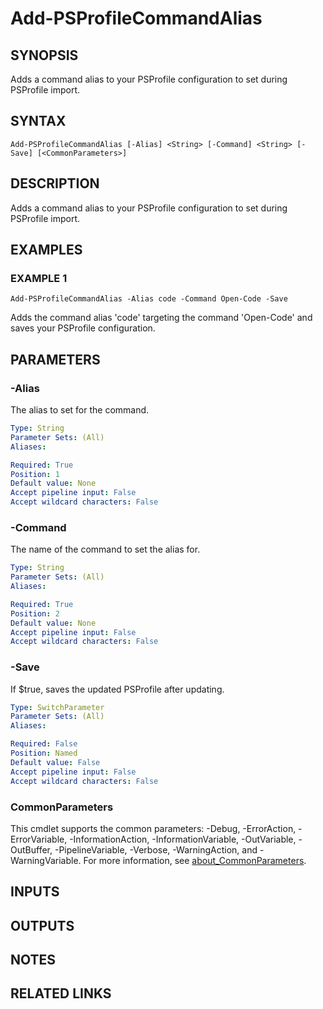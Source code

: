 # Add-PSProfileCommandAlias

## SYNOPSIS
Adds a command alias to your PSProfile configuration to set during PSProfile import.

## SYNTAX

```
Add-PSProfileCommandAlias [-Alias] <String> [-Command] <String> [-Save] [<CommonParameters>]
```

## DESCRIPTION
Adds a command alias to your PSProfile configuration to set during PSProfile import.

## EXAMPLES

### EXAMPLE 1
```
Add-PSProfileCommandAlias -Alias code -Command Open-Code -Save
```

Adds the command alias 'code' targeting the command 'Open-Code' and saves your PSProfile configuration.

## PARAMETERS

### -Alias
The alias to set for the command.

```yaml
Type: String
Parameter Sets: (All)
Aliases:

Required: True
Position: 1
Default value: None
Accept pipeline input: False
Accept wildcard characters: False
```

### -Command
The name of the command to set the alias for.

```yaml
Type: String
Parameter Sets: (All)
Aliases:

Required: True
Position: 2
Default value: None
Accept pipeline input: False
Accept wildcard characters: False
```

### -Save
If $true, saves the updated PSProfile after updating.

```yaml
Type: SwitchParameter
Parameter Sets: (All)
Aliases:

Required: False
Position: Named
Default value: False
Accept pipeline input: False
Accept wildcard characters: False
```

### CommonParameters
This cmdlet supports the common parameters: -Debug, -ErrorAction, -ErrorVariable, -InformationAction, -InformationVariable, -OutVariable, -OutBuffer, -PipelineVariable, -Verbose, -WarningAction, and -WarningVariable. For more information, see [about_CommonParameters](http://go.microsoft.com/fwlink/?LinkID=113216).

## INPUTS

## OUTPUTS

## NOTES

## RELATED LINKS
